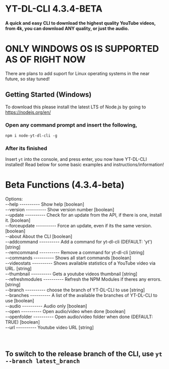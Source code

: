 # YT-DL-CLI 4.3.4-BETA
#### A quick and easy CLI to download the highest quality YouTube videos, from 4k, you can download ANY quality, or just the audio.

# ONLY WINDOWS OS IS SUPPORTED AS OF RIGHT NOW
There are plans to add suport for Linux operating systems in the near future, so stay tuned!

## Getting Started (Windows)
To download this please install the latest LTS of Node.js by going to https://nodejs.org/en/
### Open any command prompt and insert the following,
 ```npm i node-yt-dl-cli -g```
### After its finished
Insert ```yt``` into the console, and press enter, you now have YT-DL-CLI installed! Read below for some basic examples and instructions/information!

  # Beta Functions (4.3.4-beta)

Options:<br>
  --help       ----------     Show help                                          [boolean]<br>
  --version    ----------     Show version number                                [boolean]<br>
  --update     ----------     Check for an update from the API, if there is one, install
                    it.                                                [boolean]<br>
  --forceupdate  ----------   Force an update, even if its the same version.     [boolean]<br>
  --about           About the CLI                                      [boolean]<br>
  --addcommand   ----------   Add a command for yt-dl-cli (DEFAULT: 'yt')         [string]<br>
  --remcommand   ----------   Remove a command for yt-dl-cli                      [string]<br>
  --commands      ----------  Shows all start commands                           [boolean]<br>
  --videostats   ----------   Shows available statistics of a YouTube video via URL.
                                                                        [string]<br>
  --thumbnail    ----------   Gets a youtube videos thumbnail                     [string]<br>
  --refreshmodules ---------- Refresh the NPM Modules if theres any errors.       [string]<br>
  --branch       ----------   choose the branch of YT-DL-CLI to use               [string]<br>
  --branches    ----------    A list of the available the branches of YT-DL-CLI to use
                                                                       [boolean]<br>
  --audio      ----------     Audio only                                         [boolean]<br>
  --open       ----------     Open audio/video when done                         [boolean]<br>
  --openfolder   ----------   Open audio/video folder when done (DEFAULT: TRUE)  [boolean]<br>
  --url       ----------      Youtube video URL                                   [string]<br>
  <br>
  <br>
  ## To switch to the release branch of the CLI, use ```yt --branch latest_branch```
